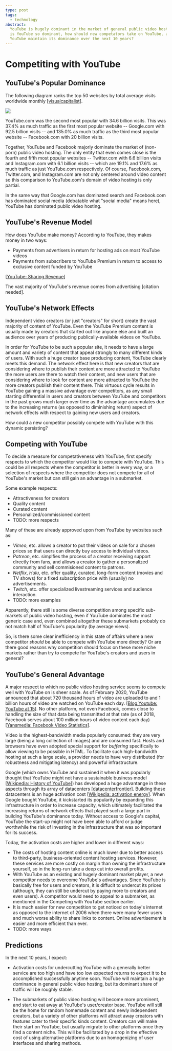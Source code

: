```yaml
---
type: post
tags:
  - technology
abstract:
  YouTube is hugely dominant in the market of general public video hosting. Why
  is YouTube so dominant, how should new competators take on YouTube, and will
  YouTube maintain its dominance over the next 10 years?
---
```


# Competiting with YouTube

## YouTube's Popular Dominance

The following diagram ranks the top 50 websites by total average visits
worldwide monthly
[[visualcapitalist](https://www.visualcapitalist.com/the-50-most-visited-websites-in-the-world/)].

![](https://www.visualcapitalist.com/wp-content/uploads/2021/01/Top_50_Websites_V4-2-1536x1536.jpg)

YouTube.com was the second most popular with 34.6 billion visits. This was 37.4%
as much traffic as the first most popular website -- Google.com with 92.5
billion visits -- and 135.0% as much traffic as the third most popular website
-- Facebook.com with 20 billion visits.

Together, YouTube and Facebook majorly dominate the market of (non-porn) public
video hosting. The only entity that even comes close is the fourth and fifth
most popular websites -- Twitter.com with 6.6 billion visits and Instagram.com
with 6.1 billion visits -- which are 19.1% and 17.6% as much traffic as just
YouTube.com respectively. Of course, Facebook.com, Twitter.com, and
Instagram.com are not only centered around video content so this comparison to
YouTube.com's domain of video hosting is only partial.

In the same way that Google.com has dominated search and Facebook.com has
dominated social media (debatable what "social media" means here), YouTube has
dominated public video hosting.

## YouTube's Revenue Model

How does YouTube make money? According to YouTube, they makes money in two ways:

- Payments from advertisers in return for hosting ads on most YouTube videos
- Payments from subscribers to YouTube Premium in return to access to exclusive
  content funded by YouTube

[[YouTube: Sharing Revenue](https://www.youtube.com/howyoutubeworks/our-commitments/sharing-revenue/)]

The vast majority of YouTube's revenue comes from advertising [citation needed].

## YouTube's Network Effects

Independent video creators (or just "creators" for short) create the vast
majority of content of YouTube. Even the YouTube Premium content is usually made
by creators that started out like anyone else and built an audience over years
of producing publically-available videos on YouTube.

In order for YouTube to be such a popular site, it needs to have a large amount
and variety of content that appeal strongly to many different kinds of users.
With such a huge creator base producing content, YouTube clearly meets this
demand. The network effect here is that new creators that are considering where
to publish their content are more attracted to YouTube the more users are there
to watch their content, and new users that are considering where to look for
content are more attracted to YouTube the more creators publish their content
there. This virtuous cycle results in YouTube gaining a massive advantage over
competitors, as any small starting differential in users and creators between
YouTube and competitors in the past grows much larger over time as the advantage
accumulates due to the increasing returns (as opposed to diminishing return)
aspect of network effects with respect to gaining new users and creators.

How could a new competitor possibly compete with YouTube with this dynamic
persisting?

## Competing with YouTube

To decide a measure for competativeness with YouTube, first specify respects to
which the competitor would like to compete with YouTube. This could be all
respects where the competitor is better in every way, or a selection of respects
where the competitor does not compete for all of YouTube's market but can still
gain an advantage in a submarket.

Some example respects:

- Attractiveness for creators
- Quality content
- Curated content
- Personalized/commissioned content
- TODO: more respects

Many of these are already approved upon from YouTube by websites such as:

- _Vimeo_, etc. allows a creator to put their videos on sale for a chosen prices
  so that users can directly buy access to individual videos.
- _Patreon_, etc. simplfies the process of a creator receiving support directly
  from fans, and allows a creator to gather a personalized community and sell
  commisioned content to patrons.
- _Netflix_, _Hulu_, etc. offer quality, curated, long-form content (movies and
  TV shows) for a fixed subscription price with (usually) no advertisements.
- _Twitch_, etc. offer specialized livestreaming services and audience
  interaction.
- TODO: more examples

Apparently, there still is some diverse competition among specific sub-markets
of public video hosting, even if YouTube dominates the most generic case and,
even combined altogether these submarkets probably do not match half of
YouTube's popularity (by average views).

So, is there some clear inefficiency in this state of affairs where a new
competitor _should_ be able to compete with YouTube more directly? Or are there
good reasons why competition should focus on these more niche markets rather
than try to compete for YouTube's creators and users in general?

## YouTube's General Advantage

A major respect to which no public video hosting service seems to compete well
with YouTube on is sheer scale. As of February 2020, YouTube announced that
about 720 thousand hours of video are uploaded to and 1 billion hours of video
are watched on YouTube each day.
[[Blog.Youtube: YouTube at 15](https://blog.youtube/news-and-events/youtube-at-15-my-personal-journey)].
No other platform, not even Facebook, comes close to handling the size of that
data being transmitted at that rate (as of 2018, Facebook serves about 100
million hours of video content each day)
[[Yansmedia: Facebook Video Statistics](https://www.yansmedia.com/blog/facebook-video-statistics)].

Video is the highest-bandwidth media popularly consumed: they are very large
(being a long collection of images) and are consumed fast. Hosts and browsers
have even adopted special support for _buffering_ specifically to allow viewing
to be possible in HTML. To facilitate such high-bandwidth hosting at such a
large scale, a provider needs to have very distributed (for robustness and
mitigating latency) and powerful infrastructure.

Google (which owns YouTube and sustained it when it was popularly thought that
YouTube might not have a sustainable business model
[[Wikipedia: History of YouTube](https://en.wikipedia.org/wiki/History_of_YouTube)])
has developed a huge advantange in these aspects through its array of
datacenters
[[datacenterfrontier](https://datacenterfrontier.com/inside-a-google-data-center-2020-version/)].
Building these datacenters is an huge activation cost
[[Wikipedia: activation energy](https://en.wikipedia.org/wiki/Activation_energy)].
When Google bought YouTube, it kickstarted its popularity by expanding this
infrastructure in order to increase capacity, which ultimately facilitated the
increasing returns of network effects that played such a large part in building
YouTube's dominance today. Without access to Google's capital, YouTube the
start-up might not have been able to afford or judge worthwhile the risk of
investing in the infrastructure that was so important for its success.

Today, the activation costs are higher and lower in different ways:

- The costs of hosting content online is much lower due to better access to
  third-party, business-oriented content hosting services. However, these
  services are more costly on margin than owning the infrastructure yourself, so
  in the long-run take a deep cut into overall profits.
- With YouTube as an existing and hugely dominant market player, a new
  competitor needs to overcome YouTube's advantages. Since YouTube is basically
  free for users and creators, it is diffuclt to undercut its prices (although,
  they can still be undercut by paying more to creators and even users). A
  competitor would need to appeal to a submarket, as mentioned in the Competing
  with YouTube section earlier.
- It is much easier for new competition to get noticed on today's internet as
  opposed to the internet of 2006 when there were many fewer users and much
  worse ability to share links to content. Online advertisement is easier and
  more efficient than ever.
- TODO: more ways

## Predictions

In the next 10 years, I expect:

- Activation costs for undercutting YouTube with a generally better service are
  too high and have too low expected returns to expect it to be accomplished
  successfully anytime soon. YouTube will maintain a huge dominance in general
  public video hosting, but its dominant share of traffic will be roughly
  stable.

- The submarkets of public video hosting will become more prominent, and start
  to eat away at YouTube's user/creator base. YouTube will still be the home for
  random homemade content and newly independent creators, but a variety of other
  platforms will attract away creators with features cater to their specific
  kinds content. Creators can will make their start on YouTube, but usually
  migrate to other platforms once they find a content niche. This will be
  facilitated by a drop in the effective cost of using alternative platforms due
  to an homogenizing of user interfaces and sharing methods.
